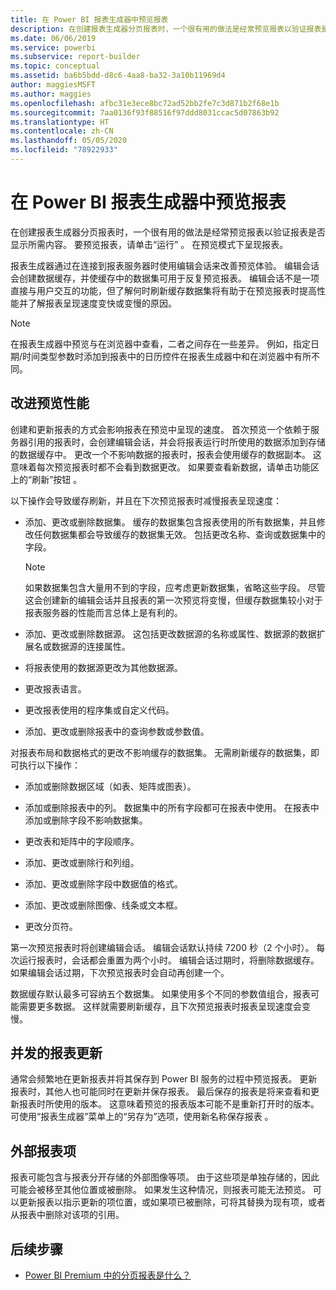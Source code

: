 ```yaml
---
title: 在 Power BI 报表生成器中预览报表
description: 在创建报表生成器分页报表时，一个很有用的做法是经常预览报表以验证报表是否显示所需内容。
ms.date: 06/06/2019
ms.service: powerbi
ms.subservice: report-builder
ms.topic: conceptual
ms.assetid: ba6b5bdd-d8c6-4aa8-ba32-3a10b11969d4
author: maggiesMSFT
ms.author: maggies
ms.openlocfilehash: afbc31e3ece8bc72ad52bb2fe7c3d871b2f68e1b
ms.sourcegitcommit: 7aa0136f93f88516f97ddd8031ccac5d07863b92
ms.translationtype: HT
ms.contentlocale: zh-CN
ms.lasthandoff: 05/05/2020
ms.locfileid: "78922933"
---
```

# <a name="previewing-reports-in-power-bi-report-builder"></a>在 Power BI 报表生成器中预览报表
  在创建报表生成器分页报表时，一个很有用的做法是经常预览报表以验证报表是否显示所需内容。 要预览报表，请单击“运行”  。 在预览模式下呈现报表。  
  
 报表生成器通过在连接到报表服务器时使用编辑会话来改善预览体验。 编辑会话会创建数据缓存，并使缓存中的数据集可用于反复预览报表。 编辑会话不是一项直接与用户交互的功能，但了解何时刷新缓存数据集将有助于在预览报表时提高性能并了解报表呈现速度变快或变慢的原因。  

  
> [!NOTE]  
> 在报表生成器中预览与在浏览器中查看，二者之间存在一些差异。 例如，指定日期/时间类型参数时添加到报表中的日历控件在报表生成器中和在浏览器中有所不同。 
  
## <a name="improving-preview-performance"></a>改进预览性能  
 创建和更新报表的方式会影响报表在预览中呈现的速度。 首次预览一个依赖于服务器引用的报表时，会创建编辑会话，并会将报表运行时所使用的数据添加到存储的数据缓存中。 更改一个不影响数据的报表时，报表会使用缓存的数据副本。 这意味着每次预览报表时都不会看到数据更改。 如果要查看新数据，请单击功能区上的“刷新”按钮  。  
  
 以下操作会导致缓存刷新，并且在下次预览报表时减慢报表呈现速度：  
  
-   添加、更改或删除数据集。 缓存的数据集包含报表使用的所有数据集，并且修改任何数据集都会导致缓存的数据集无效。 包括更改名称、查询或数据集中的字段。  
  
    > [!NOTE]  
    >  如果数据集包含大量用不到的字段，应考虑更新数据集，省略这些字段。 尽管这会创建新的编辑会话并且报表的第一次预览将变慢，但缓存数据集较小对于报表服务器的性能而言总体上是有利的。  
  
-   添加、更改或删除数据源。 这包括更改数据源的名称或属性、数据源的数据扩展名或数据源的连接属性。  
  
-   将报表使用的数据源更改为其他数据源。  
  
-   更改报表语言。  
  
-   更改报表使用的程序集或自定义代码。  
  
-   添加、更改或删除报表中的查询参数或参数值。  
  
 对报表布局和数据格式的更改不影响缓存的数据集。 无需刷新缓存的数据集，即可执行以下操作：  
  
-   添加或删除数据区域（如表、矩阵或图表）。  
  
-   添加或删除报表中的列。 数据集中的所有字段都可在报表中使用。 在报表中添加或删除字段不影响数据集。  
  
-   更改表和矩阵中的字段顺序。  
  
-   添加、更改或删除行和列组。  
  
-   添加、更改或删除字段中数据值的格式。  
  
-   添加、更改或删除图像、线条或文本框。  
  
-   更改分页符。  
  
第一次预览报表时将创建编辑会话。 编辑会话默认持续 7200 秒（2 个小时）。 每次运行报表时，会话都会重置为两个小时。 编辑会话过期时，将删除数据缓存。 如果编辑会话过期，下次预览报表时会自动再创建一个。
  
数据缓存默认最多可容纳五个数据集。 如果使用多个不同的参数值组合，报表可能需要更多数据。 这样就需要刷新缓存，且下次预览报表时报表呈现速度会变慢。 
  
## <a name="concurrency-of-report-updates"></a>并发的报表更新  
通常会频繁地在更新报表并将其保存到 Power BI 服务的过程中预览报表。 更新报表时，其他人也可能同时在更新并保存报表。 最后保存的报表是将来查看和更新报表时所使用的版本。 这意味着预览的报表版本可能不是重新打开时的版本。 可使用“报表生成器”菜单上的“另存为”选项，使用新名称保存报表  。  
  
## <a name="external-report-items"></a>外部报表项  
 报表可能包含与报表分开存储的外部图像等项。 由于这些项是单独存储的，因此可能会被移至其他位置或被删除。 如果发生这种情况，则报表可能无法预览。 可以更新报表以指示更新的项位置，或如果项已被删除，可将其替换为现有项，或者从报表中删除对该项的引用。  
  
## <a name="next-steps"></a>后续步骤

- [Power BI Premium 中的分页报表是什么？](paginated-reports-report-builder-power-bi.md)
  
